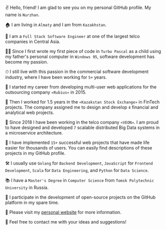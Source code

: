 ✌️ Hello, friend! I am glad to see you on my personal GitHub profile. My name is `Nurzhan`.

🏠 I am living in `Almaty` and I am from `Kazakhstan`.

🔨 I am a `Full Stack Software Engineer` at one of the largest telco companies in Central Asia.

👦🏻 Since I first wrote my first piece of code in `Turbo Pascal` as a child using my father's personal computer in `Windows 95`, software development has become my passion.

⏱ I still live with this passion in the commercial software development industry, where I have been working for `5+` years.

🏢 I started my career from developing multi-user web applications for the outsourcing company `«Rubius»` in 2015.

🏦 Then I worked for 1.5 years in the `«Kazakstan Stock Exchange»` in FinTech projects. The company assigned me to design and develop `4` financial and analytical web projects.

📡 Since 2018 I have been working in the telco company `«VEON»`. I am proud to have designed and developed `7` scalable distributed Big Data systems in a microservice architecture.

🚀 I have implemented `15+` successful web projects that have made life easier for thousands of users. You can easily find descriptions of these projects in my GitHub profile.

🛠 I usually use `Golang` for `Backend Development`, `JavaScript` for `Frontend Development`, `Scala` for `Data Engineering`, and `Python` for `Data Science`.

📚 I have a `Master's Degree` in `Computer Science` from `Tomsk Polytechnic University` in Russia.

🤖 I participate in the development of open-source projects on the GitHub platform in my spare time.

👾 Please visit my [personal website](www.nurzhannogerbek.com) for more information.

📩 Feel free to contact me with your ideas and suggestions! 

